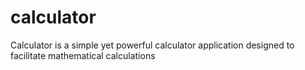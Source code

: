 # calculator
Calculator is a simple yet powerful calculator application designed to facilitate mathematical calculations 
